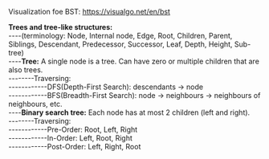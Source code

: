 Visualization foe BST: https://visualgo.net/en/bst

<b>Trees and tree-like structures:</b><br/>
----(terminology: Node, Internal node, Edge, Root, Children, Parent, Siblings, Descendant, Predecessor, Successor, Leaf, Depth, Height, Sub-tree)<br/>
----<b>Tree:</b> A single node is a tree. Can have zero or multiple children that are also trees.<br/>
--------Traversing:<br/>
------------DFS(Depth-First Search): descendants -> node<br/>
------------BFS(Breadth-First Search): node -> neighbours -> neighbours of neighbours, etc. <br/>
----<b>Binary search tree:</b> Each node has at most 2 children (left and right).<br/>
--------Traversing:<br/>
------------Pre-Order: Root, Left, Right<br/>
------------In-Order: Left, Root, Right<br/>
------------Post-Order: Left, Right, Root<br/>
